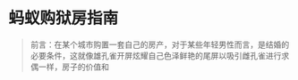 # 蚂蚁购狱房指南

> 前言：在某个城市购置一套自己的房产，对于某些年轻男性而言，是结婚的必要条件，这就像雄孔雀开屏炫耀自己色泽鲜艳的尾屏以吸引雌孔雀进行求偶一样，房子的价值和

<!--stackedit_data:
eyJoaXN0b3J5IjpbMTAwMDc3MzE2MCwtMTU3Njg2OTgwMiw1OT
IxMTQ5MjYsLTEzNTYyNjEzMDUsMjYxNDczMjM5LDExNjAyODk5
OTMsODU2ODk0MjY5LDIxMzUwMjUwNjMsMTg1NTU1MjA2MF19
-->